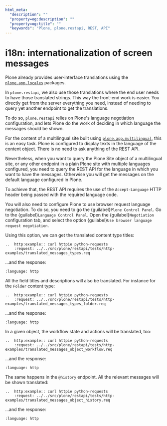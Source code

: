 ```yaml
---
html_meta:
  "description": ""
  "property=og:description": ""
  "property=og:title": ""
  "keywords": "Plone, plone.restapi, REST, API"
---
```


# i18n: internationalization of screen messages

Plone already provides user-interface translations using the [`plone.app.locales`](https://pypi.org/project/plone.app.locales/) packages.

In `plone.restapi`, we also use those translations where the end user needs to have those translated strings.
This way the front-end work is easier.
You directly get from the server everything you need, instead of needing to query yet another endpoint to get the translations.

To do so, `plone.restapi` relies on Plone's language negotiation configuration, and lets Plone do the work of deciding in which language the messages should be shown.

For the content of a multilingual site built using [`plone.app.multilingual`](https://pypi.org/project/plone.app.multilingual/), this is an easy task.
Plone is configured to display texts in the language of the content object.
There is no need to ask anything of the REST API.

Nevertheless, when you want to query the Plone Site object of a multilingual site, or any other endpoint in a plain Plone site with multiple languages configured, you need to query the REST API for the language in which you want to have the messages.
Otherwise you will get the messages on the default language configured in Plone.

To achieve that, the REST API requires the use of the `Accept-Language` HTTP header being passed with the required language code.

You will also need to configure Plone to use browser request language negotiation.
To do so, you need to go the {guilabel}`Plone Control Panel`.
Go to the {guilabel}`Language Control Panel`.
Open the {guilabel}`Negotiation` configuration tab, and select the option {guilabel}`Use browser language request negotiation`.

Using this option, we can get the translated content type titles:

```{eval-rst}
..  http:example:: curl httpie python-requests
    :request: ../../src/plone/restapi/tests/http-examples/translated_messages_types.req
```

…and the response:

```{literalinclude} ../../src/plone/restapi/tests/http-examples/translated_messages_types.resp
:language: http
```

All the field titles and descriptions will also be translated.
For instance for the `Folder` content type:

```{eval-rst}
..  http:example:: curl httpie python-requests
    :request: ../../src/plone/restapi/tests/http-examples/translated_messages_types_folder.req
```

…and the response:

```{literalinclude} ../../src/plone/restapi/tests/http-examples/translated_messages_types_folder.resp
:language: http
```

In a given object, the workflow state and actions will be translated, too:

```{eval-rst}
..  http:example:: curl httpie python-requests
    :request: ../../src/plone/restapi/tests/http-examples/translated_messages_object_workflow.req
```

…and the response:

```{literalinclude} ../../src/plone/restapi/tests/http-examples/translated_messages_object_workflow.resp
:language: http
```

The same happens in the `@history` endpoint.
All the relevant messages will be shown translated:

```{eval-rst}
..  http:example:: curl httpie python-requests
    :request: ../../src/plone/restapi/tests/http-examples/translated_messages_object_history.req
```

…and the response:

```{literalinclude} ../../src/plone/restapi/tests/http-examples/translated_messages_object_history.resp
:language: http
```
